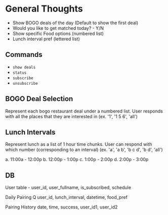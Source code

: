 # General Thoughts

- Show BOGO deals of the day (Default to show the first deal)
- Would you like to get matched today? - Y/N
- Show specific Food options (numbered list)
- Lunch interval pref (lettered list)

## Commands

- `show deals`
- `status`
- `subscribe`
- `unsubscribe`

## BOGO Deal Selection

Represent each bogo restaurant deal under a numbered list. User responds with all the places that they are interested in (ex. '1', '1 5 6', 'all')

## Lunch Intervals

Represent lunch as a list of 1 hour time chunks. User can respond with which number (corresponding to an interval) (ex. 'a', 'a b', 'b c d', 'b d', 'all')

a. 11:00a - 12:00p
b. 12:00p - 1:00p
c. 1:00p - 2:00p
d. 2:00p - 3:00p

## DB

User table - user_id, user_fullname, is_subscribed, schedule

Daily Pairing Q
user_id, lunch_interval, datetime, food_pref

Pairing History
date, time, success, user_id1, user_id2